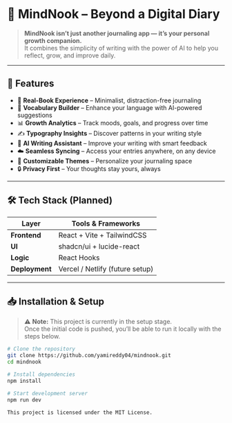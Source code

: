 # 📝 MindNook – Beyond a Digital Diary  

> **MindNook isn’t just another journaling app — it’s your personal growth companion.**  
It combines the simplicity of writing with the power of AI to help you reflect, grow, and improve daily.  

---

## 🚀 Features  

- 📖 **Real-Book Experience** – Minimalist, distraction-free journaling  
- 🧠 **Vocabulary Builder** – Enhance your language with AI-powered suggestions  
- 📊 **Growth Analytics** – Track moods, goals, and progress over time  
- ✍️ **Typography Insights** – Discover patterns in your writing style  
- 🤖 **AI Writing Assistant** – Improve your writing with smart feedback  
- ☁️ **Seamless Syncing** – Access your entries anywhere, on any device  
- 🎨 **Customizable Themes** – Personalize your journaling space  
- 🔒 **Privacy First** – Your thoughts stay yours, always  

---

## 🛠️ Tech Stack (Planned)  

| Layer          | Tools & Frameworks               |
|----------------|----------------------------------|
| **Frontend**   | React + Vite + TailwindCSS       |
| **UI**         | shadcn/ui + lucide-react         |
| **Logic**      | React Hooks                      |
| **Deployment** | Vercel / Netlify (future setup)  |

---

## 📥 Installation & Setup  

> ⚠️ **Note:** This project is currently in the setup stage.  
Once the initial code is pushed, you’ll be able to run it locally with the steps below.  

```bash
# Clone the repository
git clone https://github.com/yamireddy04/mindnook.git
cd mindnook

# Install dependencies
npm install

# Start development server
npm run dev

This project is licensed under the MIT License.
